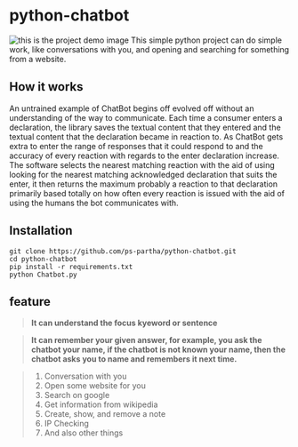 # python-chatbot
![this is the project demo image](https://www.linkpicture.com/q/chat-bot.jpg)
This simple python project can do simple work, like conversations with you, and opening and searching for something from a website.
## How it works
An untrained example of ChatBot begins off evolved off without an understanding of the way to communicate. Each time a consumer enters a declaration, the library saves the textual content that they entered and the textual content that the declaration became in reaction to. As ChatBot gets extra to enter the range of responses that it could respond to and the accuracy of every reaction with regards to the enter declaration increase. The software selects the nearest matching reaction with the aid of using looking for the nearest matching acknowledged declaration that suits the enter, it then returns the maximum probably a reaction to that declaration primarily based totally on how often every reaction is issued with the aid of using the humans the bot communicates with.
## Installation

   

`git clone https://github.com/ps-partha/python-chatbot.git`<br>
`cd python-chatbot`<br>
`pip install -r requirements.txt`<br>
`python Chatbot.py`<br>   

## feature

> **It can understand the focus kyeword or sentence**

> **It can remember your given answer, for example, you ask the chatbot your name, if the chatbot is not known your name, then the chatbot asks you to name and remembers it next time.**


 >1. Conversation with you 
 >2. Open some website for you
 > 3. Search on google
 >4.  Get information from wikipedia
 >5. Create, show, and remove a note
 >6. IP Checking
 > 7. And also other things
